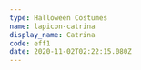 ```yaml
---
type: Halloween Costumes
name: lapicon-catrina
display_name: Catrina
code: eff1
date: 2020-11-02T02:22:15.080Z
---
```


